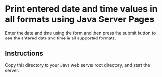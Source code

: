 # Print entered date and time values in all formats using Java Server Pages

Enter the date and time using the form and then press the submit button to see the entered date and time in all
supported formats.

## Instructions

Copy this directory to your Java web server root directory, and start the server.